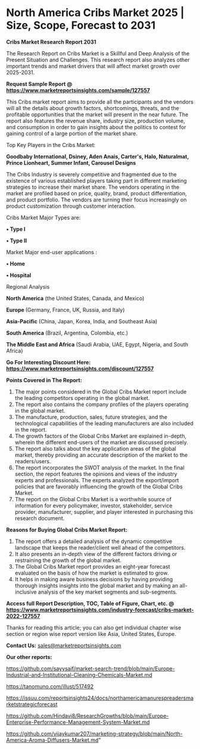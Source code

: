 # North America Cribs Market 2025 | Size, Scope, Forecast to 2031

<strong>Cribs Market Research Report 2031</strong>

The Research Report on Cribs Market is a Skillful and Deep Analysis of the Present Situation and Challenges. This research report also analyzes other important trends and market drivers that will affect market growth over 2025-2031.

<strong>Request Sample Report @ <a href=https://www.marketreportsinsights.com/sample/127557>https://www.marketreportsinsights.com/sample/127557</a></strong>

This Cribs market report aims to provide all the participants and the vendors will all the details about growth factors, shortcomings, threats, and the profitable opportunities that the market will present in the near future. The report also features the revenue share, industry size, production volume, and consumption in order to gain insights about the politics to contest for gaining control of a large portion of the market share.

Top Key Players in the Cribs Market:

<strong>Goodbaby International, Dsiney, Aden  Anais, Carter's, Halo, Naturalmat, Prince Lionheart, Summer Infant, Carousel Designs</strong>

The Cribs Industry is severely competitive and fragmented due to the existence of various established players taking part in different marketing strategies to increase their market share. The vendors operating in the market are profiled based on price, quality, brand, product differentiation, and product portfolio. The vendors are turning their focus increasingly on product customization through customer interaction.

Cribs Market Major Types are:

<strong>• Type I

• Type II</strong>

Market Major end-user applications :

<strong>• Home

• Hospital</strong>

Regional Analysis

</u><strong><b>North America</b></strong> (the United States, Canada, and Mexico)

<strong><b>Europe </b></strong>(Germany, France, UK, Russia, and Italy)

<strong><b>Asia-Pacific</b></strong> (China, Japan, Korea, India, and Southeast Asia)

<strong><b>South America</b></strong> (Brazil, Argentina, Colombia, etc.)

<strong><b>The Middle East and Africa</b></strong> (Saudi Arabia, UAE, Egypt, Nigeria, and South Africa)

<strong>Go For Interesting Discount Here: <a href=https://www.marketreportsinsights.com/discount/127557>https://www.marketreportsinsights.com/discount/127557</a></strong>

<strong>Points Covered in The Report:</strong>
<ol>
  <li>The major points considered in the Global Cribs Market report include the leading competitors operating in the global market.</li>
  <li>The report also contains the company profiles of the players operating in the global market.</li>
  <li>The manufacture, production, sales, future strategies, and the technological capabilities of the leading manufacturers are also included in the report.</li>
  <li>The growth factors of the Global Cribs Market are explained in-depth, wherein the different end-users of the market are discussed precisely.</li>
  <li>The report also talks about the key application areas of the global market, thereby providing an accurate description of the market to the readers/users.</li>
  <li>The report incorporates the SWOT analysis of the market. In the final section, the report features the opinions and views of the industry experts and professionals. The experts analyzed the export/import policies that are favorably influencing the growth of the Global Cribs Market.</li>
  <li>The report on the Global Cribs Market is a worthwhile source of information for every policymaker, investor, stakeholder, service provider, manufacturer, supplier, and player interested in purchasing this research document.</li>
</ol>
<strong>Reasons for Buying Global Cribs Market Report:</strong>

<ol>
  <li>The report offers a detailed analysis of the dynamic competitive landscape that keeps the reader/client well ahead of the competitors.</li>
  <li>It also presents an in-depth view of the different factors driving or restraining the growth of the global market.</li>
  <li>The Global Cribs Market report provides an eight-year forecast evaluated on the basis of how the market is estimated to grow.</li>
  <li>It helps in making aware business decisions by having providing thorough insights insights into the global market and by making an all-inclusive analysis of the key market segments and sub-segments.</li>
</ol>
<strong>Access full Report Description, TOC, Table of Figure, Chart, etc. @ <a href=https://www.marketreportsinsights.com/industry-forecast/cribs-market-2022-127557>https://www.marketreportsinsights.com/industry-forecast/cribs-market-2022-127557</a></strong>


Thanks for reading this article; you can also get individual chapter wise section or region wise report version like Asia, United States, Europe.

<strong>Contact Us:</strong>
sales@marketreportsinsights.com

<strong>Our other reports:</strong>

<a href=https://github.com/sayysaif/market-search-trend/blob/main/Europe-Industrial-and-Institutional-Cleaning-Chemicals-Market.md>https://github.com/sayysaif/market-search-trend/blob/main/Europe-Industrial-and-Institutional-Cleaning-Chemicals-Market.md</a>

<a href=https://tanomuno.com/illust/517492>https://tanomuno.com/illust/517492</a>

<a href=https://issuu.com/reportsinsights24/docs/northamericamanurespreadersmarketstrategicforecast>https://issuu.com/reportsinsights24/docs/northamericamanurespreadersmarketstrategicforecast</a>

<a href=https://github.com/Hindavi8/ResearchGrowths/blob/main/Europe-Enterprise-Performance-Management-System-Market.md>https://github.com/Hindavi8/ResearchGrowths/blob/main/Europe-Enterprise-Performance-Management-System-Market.md</a>

<a href=https://github.com/vijaykumar207/marketing-strategy/blob/main/North-America-Aroma-Diffusers-Market.md>https://github.com/vijaykumar207/marketing-strategy/blob/main/North-America-Aroma-Diffusers-Market.md</a>"
